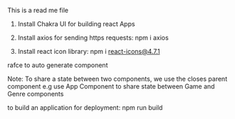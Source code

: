 This is a read me file

1. Install Chakra UI for building react Apps

2. Install axios for sending https requests: npm i axios

3. Install react icon library: npm i react-icons@4.7.1

rafce to auto generate component

Note: To share a state between two components, we use the closes parent component e.g use App Component to share state between Game and Genre components

to build an application for deployment: npm run build
